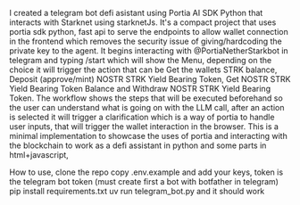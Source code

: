 I created a telegram bot defi asistant using Portia AI SDK Python that interacts with Starknet using starknetJs.
It's a compact project that uses portia sdk python, fast api to serve the endpoints to allow wallet connection in the frontend which removes the security issue of giving/hardcoding the private key to the agent.
It begins interacting with @PortiaNetherStarkbot in telegram and typing /start which will show the Menu, depending on the choice it will trigger the action that can be Get the wallets STRK balance, Deposit (approve/mint) NOSTR STRK Yield Bearing Token, Get NOSTR STRK Yield Bearing Token Balance and Withdraw NOSTR STRK Yield Bearing Token.
The workflow shows the steps that will be executed beforehand so the user can understand what is going on with the LLM call, after an action is selected it will trigger a clarification which is a way of portia to handle user inputs, that will trigger the wallet interaction in the browser.
This is a minimal implementation to showcase the uses of portia and interacting with the blockchain to work as a defi assistant in python and some parts in html+javascript,

How to use, clone the repo
copy .env.example and add your keys, token is the telegram bot token (must create first a bot with botfather in telegram)
pip install requirements.txt
uv run telegram_bot.py
and it should work